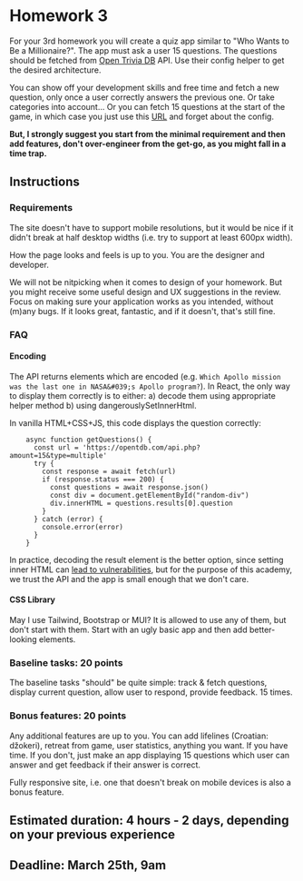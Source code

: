 # Homework 3

For your 3rd homework you will create a quiz app similar to "Who Wants to Be a Millionaire?". The app must ask a user 15 questions. The questions should be fetched from [Open Trivia DB](https://opentdb.com/api.php?amount=15&type=multiple) API. Use their config helper to get the desired architecture.

You can show off your development skills and free time and fetch a new question, only once a user correctly answers the previous one. Or take categories into account... Or you can fetch 15 questions at the start of the game, in which case you just use this [URL](https://opentdb.com/api.php?amount=15) and forget about the config.

**But, I strongly suggest you start from the minimal requirement and then add features, don't over-engineer from the get-go, as you might fall in a time trap.**

## Instructions

### Requirements

The site doesn't have to support mobile resolutions, but it would be nice if it didn't break at half desktop widths (i.e. try to support at least 600px width).

How the page looks and feels is up to you. You are the designer and developer.

We will not be nitpicking when it comes to design of your homework. But you might receive some useful design and UX suggestions in the review. Focus on making sure your application works as you intended, without (m)any bugs. If it looks great, fantastic, and if it doesn't, that's still fine.

### FAQ

#### Encoding

The API returns elements which are encoded (e.g. `Which Apollo mission was the last one in NASA&#039;s Apollo program?`). In React, the only way to display them correctly is to either: a) decode them using appropriate helper method b) using dangerouslySetInnerHtml.

In vanilla HTML+CSS+JS, this code displays the question correctly:

```
    async function getQuestions() {
      const url = 'https://opentdb.com/api.php?amount=15&type=multiple'
      try {
        const response = await fetch(url)
        if (response.status === 200) {
          const questions = await response.json()
          const div = document.getElementById("random-div")
          div.innerHTML = questions.results[0].question
        }
      } catch (error) {
        console.error(error)
      }
    }
```

In practice, decoding the result element is the better option, since setting inner HTML can [lead to vulnerabilities](https://blog.logrocket.com/using-dangerouslysetinnerhtml-react-application/), but for the purpose of this academy, we trust the API and the app is small enough that we don't care.

#### CSS Library

May I use Tailwind, Bootstrap or MUI? It is allowed to use any of them, but don't start with them. Start with an ugly basic app and then add better-looking elements.

### Baseline tasks: 20 points

The baseline tasks "should" be quite simple: track & fetch questions, display current question, allow user to respond, provide feedback. 15 times.

### Bonus features: 20 points

Any additional features are up to you. You can add lifelines (Croatian: džokeri), retreat from game, user statistics, anything you want. If you have time. If you don't, just make an app displaying 15 questions which user can answer and get feedback if their answer is correct.

Fully responsive site, i.e. one that doesn't break on mobile devices is also a bonus feature.

## Estimated duration: 4 hours - 2 days, depending on your previous experience
## Deadline: March 25th, 9am
